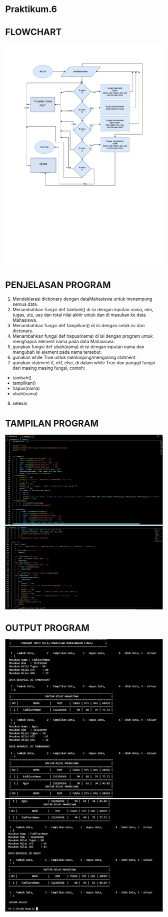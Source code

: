 # Praktikum.6

# FLOWCHART
![img.1](gambar/flowchart.jpg)

# PENJELASAN PROGRAM

1. Mendeklarasi dictionary dengan dataMahasiswa untuk menampung semua data.
2. Menambahkan fungsi def tambah() di isi dengan inputan nama, nim, tugas, uts, uas dan total nilai akhir untuk dan di masukan ke data Mahasiswa.
3. Menambahkan fungsi def tampilkan() di isi dengan cetak isi dari dictonary.
4. Menambahkan fungsi def hapus(nama) di isi dengan program untuk menghapus element nama pada data Mahasiswa.
5. gunakan fungsi def ubah(nama) di isi dengan inputan nama dan mengubah isi element pada nama tersebut.
6. gunakan while True untuk menlooping/mengulang statment.
7. gunakan statment if, elif, else, di dalam while True dan panggil fungsi dari masing masing fungsi, contoh:
- tambah()
- tampilkan()
- hapus(nama)
- ubah(nama)
8. selesai

# TAMPILAN PROGRAM
![img.2](gambar/1.png)
![img.3](gambar/2.png)

# OUTPUT PROGRAM
![img.4](gambar/3.png)
![img.5](gambar/4.png)